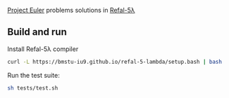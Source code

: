 [Project Euler](https://projecteuler.net/) problems solutions in [Refal-5λ](https://github.com/bmstu-iu9/refal-5-lambda)


## Build and run

Install Refal-5λ compiler
```bash
curl -L https://bmstu-iu9.github.io/refal-5-lambda/setup.bash | bash
```

Run the test suite:
```bash
sh tests/test.sh
```
